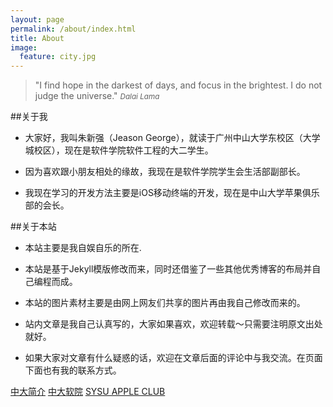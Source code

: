 ```yaml
---
layout: page
permalink: /about/index.html
title: About
image:
  feature: city.jpg
---
```


>&quot;I find hope in the darkest of days, and focus in the brightest. I do not judge the universe.&quot;
><small><cite title="Dalai Lama">Dalai Lama</cite></small>

##关于我
- 大家好，我叫朱新强（Jeason George），就读于广州中山大学东校区（大学城校区），现在是软件学院软件工程的大二学生。

- 因为喜欢跟小朋友相处的缘故，我现在是软件学院学生会生活部副部长。

- 我现在学习的开发方法主要是iOS移动终端的开发，现在是中山大学苹果俱乐部的会长。

##关于本站
- 本站主要是我自娱自乐的所在.

- 本站是基于Jekyll模版修改而来，同时还借鉴了一些其他优秀博客的布局并自己编程而成。

- 本站的图片素材主要是由网上网友们共享的图片再由我自己修改而来的。

- 站内文章是我自己认真写的，大家如果喜欢，欢迎转载～只需要注明原文出处就好。

- 如果大家对文章有什么疑惑的话，欢迎在文章后面的评论中与我交流。在页面下面也有我的联系方式。

<div class="span7 text-center" markdown="0">
<a markdown="0" href="http://www.sysu.edu.cn/2012/cn/zdgk/zdgk01/index.htm" class="btn btn-danger btn-large">  中大简介</a> <a markdown="0" href="http://ss.sysu.edu.cn" class="btn btn-success btn-large">	 中大软院</a> <a markdown="0" href="http://www.applesysu.com/products/home.html" class="btn btn-info btn-large"> SYSU APPLE CLUB</a></div> 
<br>
<br>
